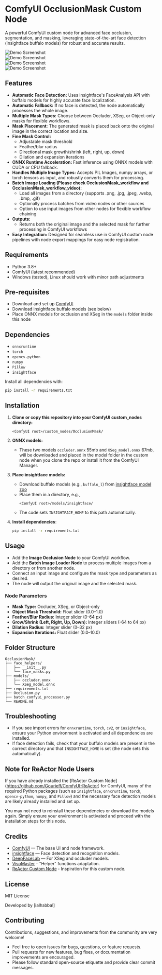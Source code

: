 # ComfyUI OcclusionMask Custom Node

A powerful ComfyUI custom node for advanced face occlusion, segmentation, and masking, leveraging state-of-the-art face detection (insightface buffalo models) for robust and accurate results.

![Demo Screenshot](https://raw.githubusercontent.com/ialhabbal/OcclusionMask/main/media/Screenshot%202025-06-19%20205120.jpg)  
![Demo Screenshot](https://raw.githubusercontent.com/ialhabbal/OcclusionMask/main/media/Screenshot%202025-06-19%20205232.jpg)  
![Demo Screenshot](https://raw.githubusercontent.com/ialhabbal/OcclusionMask/main/media/Screenshot%202025-06-19%20205346.jpg)  
![Demo Screenshot](https://raw.githubusercontent.com/ialhabbal/OcclusionMask/main/media/Screenshot%202025-06-19%20212522.jpg)



## Features
- **Automatic Face Detection:** Uses insightface's FaceAnalysis API with buffalo models for highly accurate face localization.
- **Automatic Fallback:** If no face is detected, the node automatically processes the whole image.
- **Multiple Mask Types:** Choose between Occluder, XSeg, or Object-only masks for flexible workflows.
- **Mask Placement:** The generated mask is placed back onto the original image in the correct location and size.
- **Fine Mask Control:**
  - Adjustable mask threshold
  - Feather/blur radius
  - Directional mask growth/shrink (left, right, up, down)
  - Dilation and expansion iterations
- **ONNX Runtime Acceleration:** Fast inference using ONNX models with CUDA or CPU fallback.
- **Handles Multiple Image Types:** Accepts PIL Images, numpy arrays, or torch tensors as input, and robustly converts them for processing.
- **Batch Image Loading (Please check OcclusionMask_workflow and OcclusionMask_workflow_video):**
  - Load all images from a directory (supports .png, .jpg, .jpeg, .webp, .bmp, .gif)
  - Optionally process batches from video nodes or other sources
  - Option to use input images from other nodes for flexible workflow chaining
- **Outputs:**
  - Returns both the original image and the selected mask for further processing in ComfyUI workflows
- **Easy Integration:** Designed for seamless use in ComfyUI custom node pipelines with node export mappings for easy node registration.

## Requirements
- Python 3.8+
- ComfyUI (latest recommended)
- Windows (tested), Linux should work with minor path adjustments

## Pre-requisites
- Download and set up [ComfyUI](https://github.com/comfyanonymous/ComfyUI)
- Download insightface buffalo models (see below)
- Place ONNX models for occlusion and XSeg in the `models` folder inside this node

## Dependencies
- `onnxruntime`
- `torch`
- `opencv-python`
- `numpy`
- `Pillow`
- `insightface`

Install all dependencies with:
```bash
pip install -r requirements.txt
```

## Installation
1. **Clone or copy this repository into your ComfyUI custom_nodes directory:**
   ```
   <ComfyUI root>/custom_nodes/OcclusionMask/
   ```
2. **ONNX models:**
   - These two models `occluder.onnx` 55mb and `XSeg_model.onnx` 67mb, will be downloaded and placed in the model folder in the custom node when you clone the repo or install it from the ComfyUI Manager.
   

3. **Place insightface models:**
   - Download buffalo models (e.g., `buffalo_l`) from [insightface model zoo](https://github.com/deepinsight/insightface/tree/master/model_zoo)
   - Place them in a directory, e.g.,
     ```
     <ComfyUI root>/models/insightface/
     ```
   - The code sets `INSIGHTFACE_HOME` to this path automatically.
4. **Install dependencies:**
   ```bash
   pip install -r requirements.txt
   ```

## Usage
- Add the **Image Occlusion Node** to your ComfyUI workflow.
- Add the **Batch Image Loader Node** to process multiple images from a directory or from another node.
- Connect an input image and configure the mask type and parameters as desired.
- The node will output the original image and the selected mask.

### Node Parameters
- **Mask Type:** Occluder, XSeg, or Object-only
- **Object Mask Threshold:** Float slider (0.0–1.0)
- **Feather/Blur Radius:** Integer slider (0–64 px)
- **Grow/Shrink (Left, Right, Up, Down):** Integer sliders (-64 to 64 px)
- **Dilation Radius:** Integer slider (0–32 px)
- **Expansion Iterations:** Float slider (0.0–10.0)

## Folder Structure
```
OcclusionMask/
├── face_helpers/
│   ├── __init__.py
│   └── face_masks.py
├── models/
│   ├── occluder.onnx
│   └── XSeg_model.onnx
├── requirements.txt
├── Occlusion.py
├── batch_comfyui_processor.py
└── README.md
```

## Troubleshooting
- If you see import errors for `onnxruntime`, `torch`, `cv2`, or `insightface`, ensure your Python environment is activated and all dependencies are installed.
- If face detection fails, check that your buffalo models are present in the correct directory and that `INSIGHTFACE_HOME` is set (the node sets this automatically).

## Note for ReActor Node Users

If you have already installed the [ReActor Custom Node] (https://github.com/Gourieff/ComfyUI-ReActor) for ComfyUI, many of the required Python packages (such as `insightface`, `onnxruntime`, `torch`, `opencv-python`, `numpy`, and `Pillow`) and the necessary face detection models are likely already installed and set up.

You may not need to reinstall these dependencies or download the models again. Simply ensure your environment is activated and proceed with the installation steps for this node.

## Credits

- [ComfyUI](https://github.com/comfyanonymous/ComfyUI) — The base UI and node framework.
- [insightface](https://github.com/deepinsight/insightface) — Face detection and recognition models.
- [DeepFaceLab](https://github.com/iperov/DeepFaceLab) — For XSeg and occluder models.
- [VisoMaster](https://github.com/visomaster/VisoMaster) - "Helper" functions adaptation. 
- [ReActor Custom Node](https://github.com/Gourieff/ComfyUI-ReActor) - Inspiration for this custom node.

## License
MIT License

Developed by [ialhabbal]

## Contributing

Contributions, suggestions, and improvements from the community are very welcome!

- Feel free to open issues for bugs, questions, or feature requests.
- Pull requests for new features, bug fixes, or documentation improvements are encouraged.
- Please follow standard open-source etiquette and provide clear commit messages.
